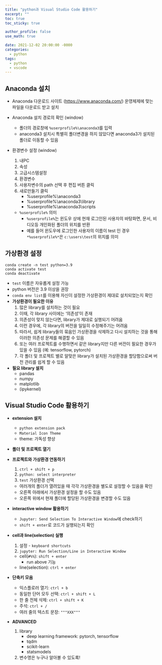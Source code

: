 ```yaml
---
title: "python과 Visual Studio Code 활용하기"
excerpt: ""
toc: true
toc_sticky: true

author_profile: false
use_math: true

date: 2021-12-02 20:00:00 -0000
categories: 
  - python
tags:
  - python
  - vscode
---
```



## Anaconda 설치

- Anaconda 다운로드 사이트 (https://www.anaconda.com/) 운영체제에 맞는 파일을 다운로드 받고 설치
- Anaconda 설치 경로의 확인 (window)
  - 폴더의 경로창에 `%userprofile%\anaconda3`를 입력
  - anaconda3 설치시 특별히 폴더변경을 하지 않았다면 anaconda3가 설치된 폴더로 이동할 수 있음
- 환경변수 설정 (window)
  1. 내PC
  2. 속성
  3. 고급시스템설정
  4. 환경변수
  5. 사용자변수의 path 선택 후 편집 버튼 클릭
  6. 새로만들기 클릭
     - %userprofile%\anaconda3
     - %userprofile%\anaconda3\library
     - %userprofile%\anaconda3\scripts
  
  - `%userprofile%` 의미 
    - `%userprofile%`는 윈도우 상에 현재 로그인된 사용자의 바탕화면, 문서, 비디오등 개인화된 폴더의 위치를 반환
    - 예를 들어 윈도우에 로그인한 사용자의 이름이 test 인 경우 `*%userprofile%*`은 `c:\users\test`의 위치를 의미

## 가상환경 설정
```
conda create -n test python=3.9
conda activate test
conda deactivate
```
- `test` 이름은 자유롭게 설정 가능
- python 버전은 3.9 이상을 권장
- `conda env list`를 이용해 자신이 설정한 가상환경이 제대로 설치되었는지 확인
- **가상환경이 필요한 이유**
  1. 많은 library를 설치하는 것이 필요
  2. 이때, 각 library 사이에는 ‘의존성’이 존재
  3. 의존성이 맞지 않는다면, library가 제대로 실행되기 어려움
  4. 이런 경우에, 각 library의 버전을 일일히 수정해주기는 어려움
  5. 따라서, 쉽게 library들의 묶음인 가상환경을 삭제하고 다시 설치하는 것을 통해 이러한 의존성 문제를 해결할 수 있음
  6. 또는 여러 프로젝트를 수행하면서 같은 library지만 다른 버전이 필요한 경우가 있을 수 있음 (예: tensorflow, pytorch)
  7. 각 폴더 및 프로젝트 별로 알맞은 library가 설치된 가상환경을 할당함으로써 버전 관리를 쉽게 할 수 있음
- **필요 library 설치**
  - pandas
  - numpy
  - matplotlib
  - (ipykernel)

## Visual Studio Code 활용하기
- **extension 설치**
  - `python extension pack`
  - `Material Icon Theme`
  - theme: 가독성 향상

- **폴더 및 프로젝트 열기**

- **프로젝트와 가상환경 연동하기**
  1. `ctrl + shift + p`
  2. `python: select interpreter`
  3. `test` 가상환경 선택
    - 여러개의 폴더가 열려있을 때 각각 가상환경을 별도로 설정할 수 있음을 확인
    - 오른쪽 아래에서 가상환경 설정을 할 수도 있음
    - 오른쪽 위에서 현재 폴더에 할당된 가상환경을 변경할 수도 있음

- **interactive window 활용하기**
  - `Jupyter: Send Selection To Interactive Window`에 check하기
  - `shift + enter`로 코드가 실행되는지 확인

- **cell과 line(selection) 실행**
  1. 설정 - `keyboard shortcuts`
  2. `jupyter: Run Selection/Line in Interactive Window`
  - cell(`#%%`): `shift + enter`
    - run above 기능
  - line(selection): `ctrl + enter`

- **단축키 모음**
  - 익스플로러 열기: `ctrl + b`
  - 동일한 단어 모두 선택: `ctrl + shift + L`
  - 한 줄 전체 삭제: `ctrl + shift + K`
  - 주석: `ctrl + /`
  - 여러 줄의 텍스트 문장: `"""XXX"""`

- **ADVANCED**
  1. library
      - deep learning framework: pytorch, tensorflow
      - tqdm
      - scikit-learn
      - statsmodels
  2. 변수명은 누구나 알아볼 수 있도록!